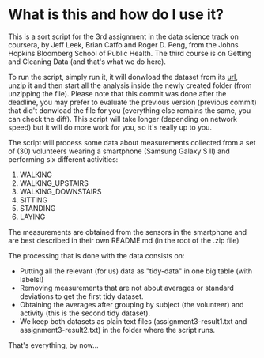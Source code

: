 What is this and how do I use it?
===================

This is a sort script for the 3rd assignment in the data science track on coursera, by Jeff Leek, Brian Caffo and Roger D. Peng,
from the Johns Hopkins Bloomberg School of Public Health. The third course is on Getting and Cleaning Data
(and that's what we do here).

To run the script, simply run it, it will donwload the dataset from its [url](https://d396qusza40orc.cloudfront.net/getdata%2Fprojectfiles%2FUCI%20HAR%20Dataset.zip),
unzip it and then start all the analysis inside the newly created folder (from unzipping the file).
Please note that this commit was done after the deadline, you may prefer to evaluate the previous version (previous commit) that did't donwload the file for you
(everything else remains the same, you can check the diff).
This script will take longer (depending on network speed) but it will do more work for you, so it's really up to you.

The script will process some data about measurements collected from a set of (30) volunteers wearing a smartphone (Samsung Galaxy S II)
and performing six different activities:

1. WALKING
2. WALKING_UPSTAIRS
3. WALKING_DOWNSTAIRS
4. SITTING
5. STANDING
6. LAYING

The measurements are obtained from the sensors in the smartphone and are best described in their own README.md (in the root of the .zip file)

The processing that is done with the data consists on:
- Putting all the relevant (for us) data as "tidy-data" in one big table (with labels!)
- Removing measurements that are not about averages or standard deviations to get the first tidy dataset.
- Obtaining the averages after grouping by subject (the volunteer) and activity (this is the second tidy dataset).
- We keep both datasets as plain text files (assignment3-result1.txt and assignment3-result2.txt) in the folder where the script runs.

That's everything, by now...

